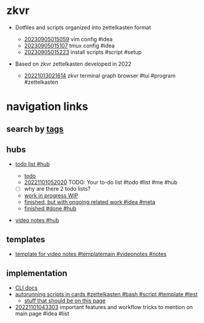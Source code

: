 # zkvr

- Dotfiles and scripts organized into zettelkasten format
  - [20230905015059](/zet/20230905015059/README.md) vim config #idea
  - [20230905015107](/zet/20230905015107/README.md) tmux config #idea
  - [20230905015223](/zet/20230905015223/README.md) install scripts #script #setup

- Based on zkvr zettelkasten developed in 2022
  - [20221013021614](/zet/20221013021614/README.md) zkvr terminal graph browser #tui #program #zettelkasten

# navigation links

## search by [tags](/tagindex/)

## hubs

- [todo list #hub](/zet/20221007044552/README.md)
  - [todo](/zet/20221003150098/README.md)
  - [20221101052020](/zet/20221101052020/README.md) TODO: Your to-do list #todo #list #me #hub
  - [ ] why are there 2 todo lists?
  - [work in progress WIP](/zet/20221008042814/README.md)
  - [finished, but with ongoing related work #idea #meta](/zet/20221014215609/README.md)
  - [finished #done #hub](/zet/20221009095853/README.md)


- [video notes #hub](/zet/20221006213953/README.md)

## templates

- [template for video notes #templatemain #videonotes #notes](/zet/20221031092923/README.md)

## implementation

- [CLI docs](/zet/20221006032546/README.md)
- [autorunning scripts in cards #zettelkasten #bash #script #template #test](/zet/20221008063052/README.md)
  - [stuff that should be on this page](/zet/20221009192000/README.md)
- [20221101043303](/zet/20221101043303/README.md) important features and workflow tricks to mention on main page #idea #list
